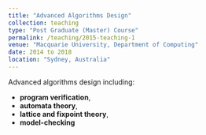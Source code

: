 ```yaml
---
title: "Advanced Algorithms Design"
collection: teaching
type: "Post Graduate (Master) Course"
permalink: /teaching/2015-teaching-1
venue: "Macquarie University, Department of Computing"
date: 2014 to 2018
location: "Sydney, Australia"
---
```


Advanced algorithms design including:

- **program verification**,
- **automata theory**,
- **lattice and fixpoint theory**,
- **model-checking**